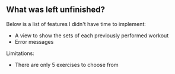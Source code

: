 ## What was left unfinished?

Below is a list of features I didn't have time to implement:

- A view to show the sets of each previously performed workout
- Error messages

Limitations:

- There are only 5 exercises to choose from
